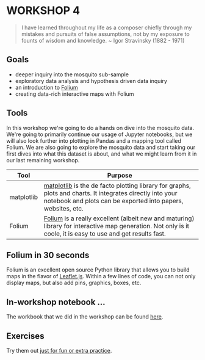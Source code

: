 # WORKSHOP 4

> I have learned throughout my life as a composer chiefly through my mistakes and pursuits of false assumptions, not by my exposure to founts of wisdom and knowledge. ~ Igor Stravinsky (1882 - 1971)

## Goals
* deeper inquiry into the mosquito sub-sample
* exploratory data analysis and hypothesis driven data inquiry
* an introduction to [Folium](https://github.com/python-visualization/folium)
* creating data-rich interactive maps with Folium

## Tools
In this workshop we're going to do a hands on dive into the mosquito data.  We're going to primarily continue our usage of Jupyter notebooks, but we will also look further into plotting in Pandas and a mapping tool called Folium. We are also going to explore the mosquito data and start taking our first dives into what this dataset is about, and what we might learn from it in our last remaining workshop.

| Tool | Purpose |
|------|---------|
|matplotlib|[matplotlib](http://matplotlib.org) is the de facto plotting library for graphs, plots and charts.  It integrates directly into your notebook and plots can be exported into papers, websites, etc.|
|Folium|[Folium](https://folium.readthedocs.io/en/latest/) is a really excellent (albeit new and maturing) library for interactive map generation.  Not only is it coole, it is easy to use and get results fast.|

## Folium in 30 seconds
Folium is an excellent open source Python library that allows you to build maps in the flavor of [Leaflet.js](http://leafletjs.com/).  Within a few lines of code, you can not only display maps, but also add pins, graphics, boxes, etc.

## In-workshop notebook ...
The workbook that we did in the workshop can be found [here](./code/in_workshop_explorations.ipynb).

## Exercises
Try them out [just for fun or extra practice](./exercises/).
